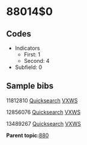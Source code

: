 # 88014$0

## Codes

-   Indicators
    -   First: 1
    -   Second: 4
-   Subfield: 0

## Sample bibs

11812810 [Quicksearch](https://search.library.yale.edu/catalog/11812810) [VXWS](http://prodorbis.library.yale.edu:7014/vxws/GetHoldingsService?bibId=11812810)

12856076 [Quicksearch](https://search.library.yale.edu/catalog/12856076) [VXWS](http://prodorbis.library.yale.edu:7014/vxws/GetHoldingsService?bibId=12856076)

13489267 [Quicksearch](https://search.library.yale.edu/catalog/13489267) [VXWS](http://prodorbis.library.yale.edu:7014/vxws/GetHoldingsService?bibId=13489267)

**Parent topic:**[880](../../tags/880/880.md)

